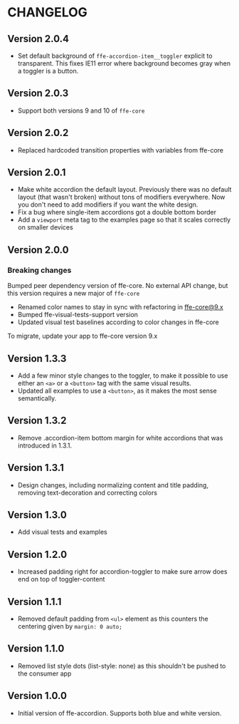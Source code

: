 # CHANGELOG

## Version 2.0.4
* Set default background of `ffe-accordion-item__toggler` explicit to transparent. 
This fixes IE11 error where background becomes gray when a toggler is a button.

## Version 2.0.3
* Support both versions 9 and 10 of `ffe-core`

## Version 2.0.2
* Replaced hardcoded transition properties with variables from ffe-core

## Version 2.0.1
* Make white accordion the default layout. Previously there was no default layout (that wasn't broken) without
tons of modifiers everywhere. Now you don't need to add modifiers if you want the white design.
* Fix a bug where single-item accordions got a double bottom border
* Add a `viewport` meta tag to the examples page so that it scales correctly on smaller devices

## Version 2.0.0

### Breaking changes

Bumped peer dependency version of ffe-core. No external API change, but this version requires a new major of `ffe-core`

* Renamed color names to stay in sync with refactoring in ffe-core@9.x
* Bumped ffe-visual-tests-support version
* Updated visual test baselines according to color changes in ffe-core

To migrate, update your app to ffe-core version 9.x

## Version 1.3.3
* Add a few minor style changes to the toggler, to make it possible to use either an `<a>` or a `<button>` tag with the same visual results.
* Updated all examples to use a `<button>`, as it makes the most sense semantically.

## Version 1.3.2
* Remove .accordion-item bottom margin for white accordions that was introduced in 1.3.1.

## Version 1.3.1
* Design changes, including normalizing content and title padding, removing text-decoration and correcting colors

## Version 1.3.0
* Add visual tests and examples

## Version 1.2.0
* Increased padding right for accordion-toggler to make sure arrow does end on top of toggler-content

## Version 1.1.1
* Removed default padding from `<ul>` element as this counters the centering given by `margin: 0 auto;`

## Version 1.1.0
* Removed list style dots (list-style: none) as this shouldn't be pushed to the consumer app

## Version 1.0.0
* Initial version of ffe-accordion. Supports both blue and white version.
